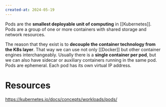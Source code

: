 ```yaml
---
created-at: 2024-05-19
---
```


Pods are the **smallest deployable unit of computing** in [[Kubernetes]]. Pods are a group of one or more containers with shared storage and network resources. 

The reason that they exist is to **decouple the container technology from the K8s layer**. That way we can use not only [[Docker]] but other container engines interchangeably. Usually there is a **single container per pod**, but we can also have sidecar or auxiliary containers running in the same pod. Pods are ephemeral. Each pod has its own virtual IP address.

# Resources

https://kubernetes.io/docs/concepts/workloads/pods/